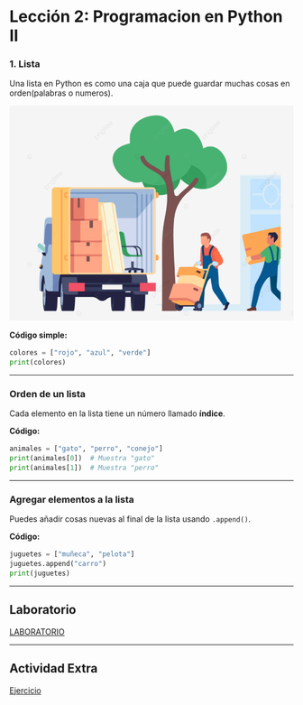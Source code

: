 # Lección 2: Programacion en Python II

### **1. Lista**

Una lista en Python es como una caja que puede guardar muchas cosas en orden(palabras o numeros). 

![image2](../images/lesson2.jpg)

**Código simple:**  
```python
colores = ["rojo", "azul", "verde"]
print(colores)
```
---

### **Orden de un lista**  
Cada elemento en la lista tiene un número llamado **índice**.

**Código:**  
```python
animales = ["gato", "perro", "conejo"]
print(animales[0])  # Muestra "gato"
print(animales[1])  # Muestra "perro"
```
---

### **Agregar elementos a la lista**  

Puedes añadir cosas nuevas al final de la lista usando `.append()`.  

**Código:**  
```python
juguetes = ["muñeca", "pelota"]
juguetes.append("carro")
print(juguetes) 
```

---

## Laboratorio

[LABORATORIO](https://colab.research.google.com/github/libialany/qhawanacode/blob/main/docs/course1/lesson2.ipynb)


---

## Actividad Extra

[Ejercicio](https://pytamaro.si.usi.ch/activities/luce-hoc/plain-wall/en/v1?curriculum=luce-hoc%2Fcastle)
